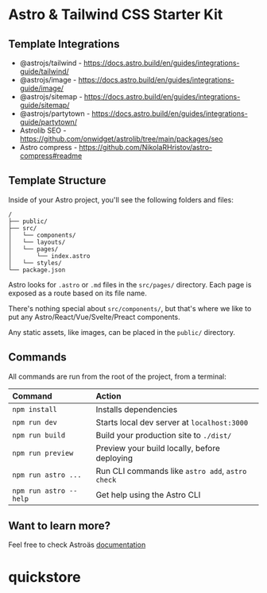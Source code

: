 # Astro & Tailwind CSS Starter Kit

## Template Integrations

-   @astrojs/tailwind - https://docs.astro.build/en/guides/integrations-guide/tailwind/
-   @astrojs/image - https://docs.astro.build/en/guides/integrations-guide/image/
-   @astrojs/sitemap - https://docs.astro.build/en/guides/integrations-guide/sitemap/
-   @astrojs/partytown - https://docs.astro.build/en/guides/integrations-guide/partytown/
-   Astrolib SEO - https://github.com/onwidget/astrolib/tree/main/packages/seo
-   Astro compress - https://github.com/NikolaRHristov/astro-compress#readme

## Template Structure

Inside of your Astro project, you'll see the following folders and files:

```
/
├── public/
├── src/
│   └── components/
│   └── layouts/
│   └── pages/
│       └── index.astro
│   └── styles/
└── package.json
```

Astro looks for `.astro` or `.md` files in the `src/pages/` directory. Each page is exposed as a route based on its file name.

There's nothing special about `src/components/`, but that's where we like to put any Astro/React/Vue/Svelte/Preact components.

Any static assets, like images, can be placed in the `public/` directory.

## Commands

All commands are run from the root of the project, from a terminal:

| Command                | Action                                           |
| :--------------------- | :----------------------------------------------- |
| `npm install`          | Installs dependencies                            |
| `npm run dev`          | Starts local dev server at `localhost:3000`      |
| `npm run build`        | Build your production site to `./dist/`          |
| `npm run preview`      | Preview your build locally, before deploying     |
| `npm run astro ...`    | Run CLI commands like `astro add`, `astro check` |
| `npm run astro --help` | Get help using the Astro CLI                     |

## Want to learn more?

Feel free to check Astroäs [documentation](https://docs.astro.build)

# quickstore
